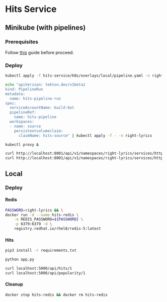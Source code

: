 # Hits Service

## Minikube (with pipelines)

### Prerequisites

Follow [this](../documentation/develop/README.md) guide before proceed.

### Deploy

```bash  
kubectl apply -f hits-service/k8s/overlays/local/pipeline.yaml -n right-lyrics

echo "apiVersion: tekton.dev/v1beta1
kind: PipelineRun
metadata:
  name: hits-pipeline-run
spec:
  serviceAccountName: build-bot
  pipelineRef:
    name: hits-pipeline
  workspaces:
  - name: source
    persistentvolumeclaim:
      claimName: hits-source" | kubectl apply -f - -n right-lyrics

kubectl proxy &

curl http://localhost:8001/api/v1/namespaces/right-lyrics/services/http:hits-service:tcp-8080/proxy/api/hits1
curl http://localhost:8001/api/v1/namespaces/right-lyrics/services/http:hits-service:tcp-8080/proxy/api/popularity/1
```    

## Local

### Deploy

#### Redis

```bash
PASSWORD=right-lyrics && \
docker run -d --name hits-redis \
    -e REDIS_PASSWORD=${PASSWORD} \
    -p 6379:6379 -d \
    registry.redhat.io/rhel8/redis-5:latest
```

#### Hits

```bash
pip3 install -r requirements.txt

python app.py

curl localhost:5000/api/hits/1
curl localhost:5000/api/popularity/1
```

#### Cleanup

```bash
docker stop hits-redis && docker rm hits-redis
```
